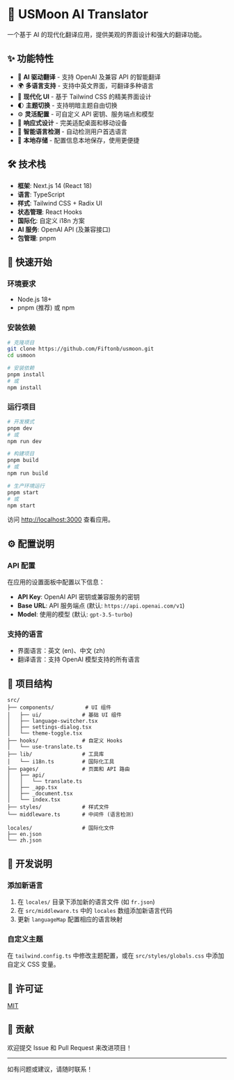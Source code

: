 # 🌙 USMoon AI Translator

一个基于 AI 的现代化翻译应用，提供美观的界面设计和强大的翻译功能。

## ✨ 功能特性

- 🤖 **AI 驱动翻译** - 支持 OpenAI 及兼容 API 的智能翻译
- 🌍 **多语言支持** - 支持中英文界面，可翻译多种语言
- 🎨 **现代化 UI** - 基于 Tailwind CSS 的精美界面设计
- 🌓 **主题切换** - 支持明暗主题自由切换
- ⚙️ **灵活配置** - 可自定义 API 密钥、服务端点和模型
- 📱 **响应式设计** - 完美适配桌面和移动设备
- 🔄 **智能语言检测** - 自动检测用户首选语言
- 💾 **本地存储** - 配置信息本地保存，使用更便捷

## 🛠️ 技术栈

- **框架**: Next.js 14 (React 18)
- **语言**: TypeScript
- **样式**: Tailwind CSS + Radix UI
- **状态管理**: React Hooks
- **国际化**: 自定义 i18n 方案
- **AI 服务**: OpenAI API (及兼容接口)
- **包管理**: pnpm

## 🚀 快速开始

### 环境要求

- Node.js 18+ 
- pnpm (推荐) 或 npm

### 安装依赖

```bash
# 克隆项目
git clone https://github.com/Fiftonb/usmoon.git
cd usmoon

# 安装依赖
pnpm install
# 或
npm install
```

### 运行项目

```bash
# 开发模式
pnpm dev
# 或
npm run dev

# 构建项目
pnpm build
# 或
npm run build

# 生产环境运行
pnpm start
# 或
npm start
```

访问 [http://localhost:3000](http://localhost:3000) 查看应用。

## ⚙️ 配置说明

### API 配置

在应用的设置面板中配置以下信息：

- **API Key**: OpenAI API 密钥或兼容服务的密钥
- **Base URL**: API 服务端点 (默认: `https://api.openai.com/v1`)
- **Model**: 使用的模型 (默认: `gpt-3.5-turbo`)

### 支持的语言

- 界面语言：英文 (en)、中文 (zh)
- 翻译语言：支持 OpenAI 模型支持的所有语言

## 📁 项目结构

```
src/
├── components/          # UI 组件
│   ├── ui/             # 基础 UI 组件
│   ├── language-switcher.tsx
│   ├── settings-dialog.tsx
│   └── theme-toggle.tsx
├── hooks/              # 自定义 Hooks
│   └── use-translate.ts
├── lib/                # 工具库
│   └── i18n.ts         # 国际化工具
├── pages/              # 页面和 API 路由
│   ├── api/
│   │   └── translate.ts
│   ├── _app.tsx
│   ├── _document.tsx
│   └── index.tsx
├── styles/             # 样式文件
└── middleware.ts       # 中间件 (语言检测)

locales/                # 国际化文件
├── en.json
└── zh.json
```

## 🔧 开发说明

### 添加新语言

1. 在 `locales/` 目录下添加新的语言文件 (如 `fr.json`)
2. 在 `src/middleware.ts` 中的 `locales` 数组添加新语言代码
3. 更新 `languageMap` 配置相应的语言映射

### 自定义主题

在 `tailwind.config.ts` 中修改主题配置，或在 `src/styles/globals.css` 中添加自定义 CSS 变量。

## 📄 许可证

[MIT](LICENSE)

## 🤝 贡献

欢迎提交 Issue 和 Pull Request 来改进项目！

---

如有问题或建议，请随时联系！ 